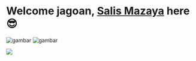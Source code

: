 # Welcome jagoan, [Salis Mazaya](http://fb.me/salis1919) here 😎

![gambar](https://komarev.com/ghpvc/?username=salismazaya&label=Views&color=blue&style=plastic)
![gambar](https://img.shields.io/github/followers/salismazaya?label=follow&style=social)

<img align="center" src="https://github-readme-stats.vercel.app/api/top-langs/?username=salismazaya&theme=light&hide_langs_below=1" />

